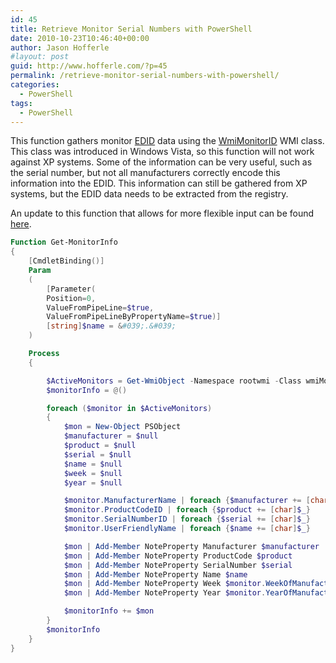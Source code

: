 ```yaml
---
id: 45
title: Retrieve Monitor Serial Numbers with PowerShell
date: 2010-10-23T10:46:40+00:00
author: Jason Hofferle
#layout: post
guid: http://www.hofferle.com/?p=45
permalink: /retrieve-monitor-serial-numbers-with-powershell/
categories:
  - PowerShell
tags:
  - PowerShell
---
```

This function gathers monitor [EDID](http://en.wikipedia.org/wiki/Extended_display_identification_data) data using the [WmiMonitorID](http://msdn.microsoft.com/en-us/library/aa394542%28VS.85%29.aspx) WMI class. This class was introduced in Windows Vista, so this function will not work against XP systems. Some of the information can be very useful, such as the serial number, but not all manufacturers correctly encode this information into the EDID. This information can still be gathered from XP systems, but the EDID data needs to be extracted from the registry.

An update to this function that allows for more flexible input can be found [here](https://www.hofferle.com/updated-get-monitorinfo/).

```powershell
Function Get-MonitorInfo
{
    [CmdletBinding()]
    Param
    (
        [Parameter(
        Position=0,
        ValueFromPipeLine=$true,
        ValueFromPipeLineByPropertyName=$true)]
        [string]$name = &#039;.&#039;
    )

    Process
    {

        $ActiveMonitors = Get-WmiObject -Namespace rootwmi -Class wmiMonitorID -ComputerName $name
        $monitorInfo = @()

        foreach ($monitor in $ActiveMonitors)
        {
            $mon = New-Object PSObject
            $manufacturer = $null
            $product = $null
            $serial = $null
            $name = $null
            $week = $null
            $year = $null

            $monitor.ManufacturerName | foreach {$manufacturer += [char]$_}
            $monitor.ProductCodeID | foreach {$product += [char]$_}
            $monitor.SerialNumberID | foreach {$serial += [char]$_}
            $monitor.UserFriendlyName | foreach {$name += [char]$_}

            $mon | Add-Member NoteProperty Manufacturer $manufacturer
            $mon | Add-Member NoteProperty ProductCode $product
            $mon | Add-Member NoteProperty SerialNumber $serial
            $mon | Add-Member NoteProperty Name $name
            $mon | Add-Member NoteProperty Week $monitor.WeekOfManufacture
            $mon | Add-Member NoteProperty Year $monitor.YearOfManufacture

            $monitorInfo += $mon
        }
        $monitorInfo
    }
}
```